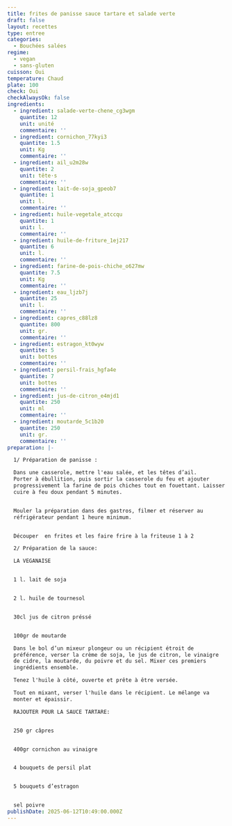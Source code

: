 ```yaml
---
title: frites de panisse sauce tartare et salade verte
draft: false
layout: recettes
type: entree
categories:
  - Bouchées salées
regime:
  - vegan
  - sans-gluten
cuisson: Oui
temperature: Chaud
plate: 100
check: Oui
checkAlwaysOk: false
ingredients:
  - ingredient: salade-verte-chene_cg3wgm
    quantite: 12
    unit: unité
    commentaire: ''
  - ingredient: cornichon_77kyi3
    quantite: 1.5
    unit: Kg
    commentaire: ''
  - ingredient: ail_u2m28w
    quantite: 2
    unit: tête·s
    commentaire: ''
  - ingredient: lait-de-soja_gpeob7
    quantite: 1
    unit: l.
    commentaire: ''
  - ingredient: huile-vegetale_atccqu
    quantite: 1
    unit: l.
    commentaire: ''
  - ingredient: huile-de-friture_1ej217
    quantite: 6
    unit: l.
    commentaire: ''
  - ingredient: farine-de-pois-chiche_o627mw
    quantite: 7.5
    unit: Kg
    commentaire: ''
  - ingredient: eau_ljzb7j
    quantite: 25
    unit: l.
    commentaire: ''
  - ingredient: capres_c88lz8
    quantite: 800
    unit: gr.
    commentaire: ''
  - ingredient: estragon_kt0wyw
    quantite: 5
    unit: bottes
    commentaire: ''
  - ingredient: persil-frais_hgfa4e
    quantite: 7
    unit: bottes
    commentaire: ''
  - ingredient: jus-de-citron_e4mjd1
    quantite: 250
    unit: ml
    commentaire: ''
  - ingredient: moutarde_5c1b20
    quantite: 250
    unit: gr.
    commentaire: ''
preparation: |-

  1/ Préparation de panisse :

  Dans une casserole, mettre l'eau salée, et les têtes d’ail.
  Porter à ébullition, puis sortir la casserole du feu et ajouter
  progressivement la farine de pois chiches tout en fouettant. Laisser
  cuire à feu doux pendant 5 minutes.


  Mouler la préparation dans des gastros, filmer et réserver au
  réfrigérateur pendant 1 heure minimum.


  Découper  en frites et les faire frire à la friteuse 1 à 2

  2/ Préparation de la sauce:

  LA VEGANAISE


  1 l. lait de soja


  2 l. huile de tournesol


  30cl jus de citron préssé


  100gr de moutarde

  Dans le bol d’un mixeur plongeur ou un récipient étroit de
  préférence, verser la crème de soja, le jus de citron, le vinaigre
  de cidre, la moutarde, du poivre et du sel. Mixer ces premiers
  ingrédients ensemble.

  Tenez l'huile à côté, ouverte et prête à être versée.

  Tout en mixant, verser l'huile dans le récipient. Le mélange va
  monter et épaissir.

  RAJOUTER POUR LA SAUCE TARTARE:


  250 gr câpres


  400gr cornichon au vinaigre


  4 bouquets de persil plat


  5 bouquets d’estragon


  sel poivre
publishDate: 2025-06-12T10:49:00.000Z
---
```

